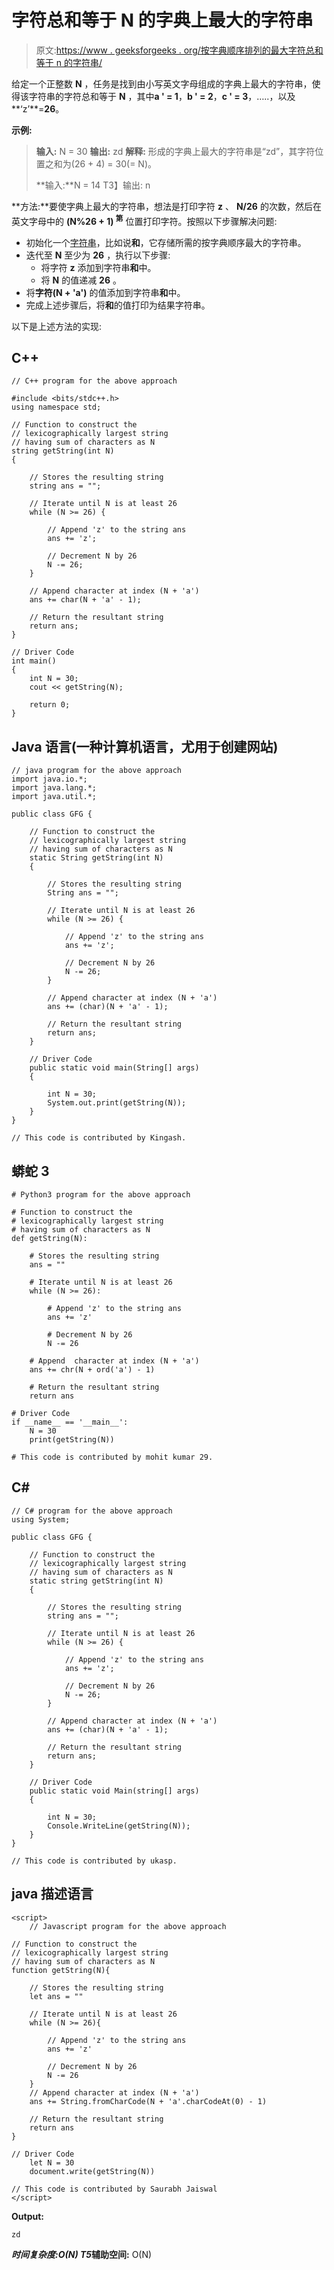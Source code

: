 # 字符总和等于 N 的字典上最大的字符串

> 原文:[https://www . geeksforgeeks . org/按字典顺序排列的最大字符总和等于 n 的字符串/](https://www.geeksforgeeks.org/lexicographically-largest-string-with-sum-of-characters-equal-to-n/)

给定一个正整数 **N** ，任务是找到由小写英文字母组成的字典上最大的字符串，使得该字符串的字符总和等于 **N** ，其中**a ' = 1**，**b ' = 2**，**c ' = 3**，…..，以及**‘z’**=**26**。

**示例:**

> **输入:** N = 30
> **输出:** zd
> **解释:**
> 形成的字典上最大的字符串是“zd”，其字符位置之和为(26 + 4) = 30(= N)。
> 
> **输入:**N = 14
> T3】输出: n

**方法:**要使字典上最大的字符串，想法是打印字符 **z** 、 **N/26** 的次数，然后在英文字母中的 **(N%26 + 1) <sup>第</sup>** 位置打印字符。按照以下步骤解决问题:

*   初始化一个[字符串](https://www.geeksforgeeks.org/string-data-structure/)，比如说**和**，它存储所需的按字典顺序最大的字符串。
*   迭代至 **N** 至少为 **26** ，执行以下步骤:
    *   将字符 **z** 添加到字符串**和**中。
    *   将 **N** 的值递减 **26** 。
*   将**字符(N + 'a')** 的值添加到字符串**和**中。
*   完成上述步骤后，将**和**的值打印为结果字符串。

以下是上述方法的实现:

## C++

```
// C++ program for the above approach

#include <bits/stdc++.h>
using namespace std;

// Function to construct the
// lexicographically largest string
// having sum of characters as N
string getString(int N)
{

    // Stores the resulting string
    string ans = "";

    // Iterate until N is at least 26
    while (N >= 26) {

        // Append 'z' to the string ans
        ans += 'z';

        // Decrement N by 26
        N -= 26;
    }

    // Append character at index (N + 'a')
    ans += char(N + 'a' - 1);

    // Return the resultant string
    return ans;
}

// Driver Code
int main()
{
    int N = 30;
    cout << getString(N);

    return 0;
}
```

## Java 语言(一种计算机语言，尤用于创建网站)

```
// java program for the above approach
import java.io.*;
import java.lang.*;
import java.util.*;

public class GFG {

    // Function to construct the
    // lexicographically largest string
    // having sum of characters as N
    static String getString(int N)
    {

        // Stores the resulting string
        String ans = "";

        // Iterate until N is at least 26
        while (N >= 26) {

            // Append 'z' to the string ans
            ans += 'z';

            // Decrement N by 26
            N -= 26;
        }

        // Append character at index (N + 'a')
        ans += (char)(N + 'a' - 1);

        // Return the resultant string
        return ans;
    }

    // Driver Code
    public static void main(String[] args)
    {

        int N = 30;
        System.out.print(getString(N));
    }
}

// This code is contributed by Kingash.
```

## 蟒蛇 3

```
# Python3 program for the above approach

# Function to construct the
# lexicographically largest string
# having sum of characters as N
def getString(N):

    # Stores the resulting string
    ans = ""

    # Iterate until N is at least 26
    while (N >= 26):

        # Append 'z' to the string ans
        ans += 'z'

        # Decrement N by 26
        N -= 26

    # Append  character at index (N + 'a')
    ans += chr(N + ord('a') - 1)

    # Return the resultant string
    return ans

# Driver Code
if __name__ == '__main__':
    N = 30
    print(getString(N))

# This code is contributed by mohit kumar 29.
```

## C#

```
// C# program for the above approach
using System;

public class GFG {

    // Function to construct the
    // lexicographically largest string
    // having sum of characters as N
    static string getString(int N)
    {

        // Stores the resulting string
        string ans = "";

        // Iterate until N is at least 26
        while (N >= 26) {

            // Append 'z' to the string ans
            ans += 'z';

            // Decrement N by 26
            N -= 26;
        }

        // Append character at index (N + 'a')
        ans += (char)(N + 'a' - 1);

        // Return the resultant string
        return ans;
    }

    // Driver Code
    public static void Main(string[] args)
    {

        int N = 30;
        Console.WriteLine(getString(N));
    }
}

// This code is contributed by ukasp.
```

## java 描述语言

```
<script>
    // Javascript program for the above approach

// Function to construct the
// lexicographically largest string
// having sum of characters as N
function getString(N){

    // Stores the resulting string
    let ans = ""

    // Iterate until N is at least 26
    while (N >= 26){

        // Append 'z' to the string ans
        ans += 'z'

        // Decrement N by 26
        N -= 26
    }
    // Append character at index (N + 'a')
    ans += String.fromCharCode(N + 'a'.charCodeAt(0) - 1)

    // Return the resultant string
    return ans
}

// Driver Code
    let N = 30
    document.write(getString(N))

// This code is contributed by Saurabh Jaiswal
</script>
```

**Output:** 

```
zd
```

***时间复杂度:**O(N)*
T5**辅助空间:** O(N)